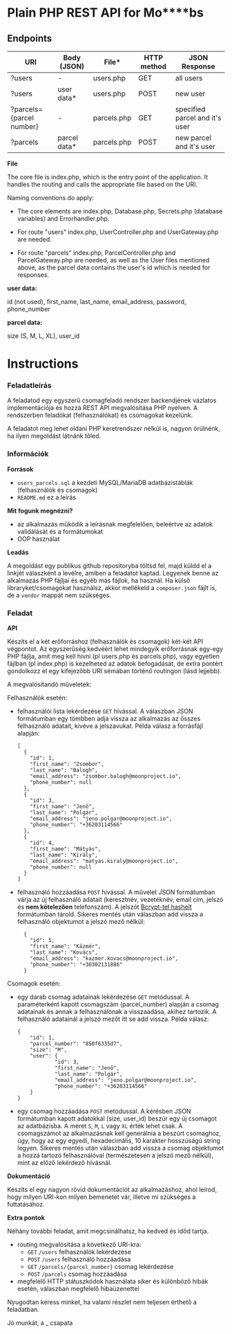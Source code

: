 # Plain PHP REST API for Mo****bs

## Endpoints

| URI                      | Body (JSON)	 | File*        | HTTP method | JSON Response                  |
|--------------------------|-----------------|-------------|-------------|--------------------------------|
| ?users                   |	    -		 | users.php   | GET         | all users                      |
| ?users                   |    user data*   | users.php   | POST        | new user                       |
| ?parcels={parcel number} |		-		 | parcels.php | GET         | specified parcel and it's user |
| ?parcels                 |   parcel data*	 | parcels.php | POST        | new parcel and it's user       |

**File**

The core file is index.php, which is the entry point of the application. It handles the routing and calls the appropriate file based on the URI.

Naming conventions do apply:
* The core elements are index.php, Database.php, Secrets.php (database variables) and Errorhandler.php.

* For route "users" index.php, UserController.php and UserGateway.php are needed.

* For route "parcels" index.php, ParcelController.php and ParcelGateway.php are needed, as well as the User files mentioned above, as the parcel data contains the user's id which is needed for responses.


**user data:**

id (not used), first_name, last_name, email_address, password, phone_number

**parcel data:**

size (S, M, L, XL), user_id



# Instructions
### Feladatleírás

A feladatod egy egyszerű csomagfeladó rendszer backendjének vázlatos implementációja és hozzá REST API megvalósítása PHP nyelven.
A rendszerben feladókat (felhasználókat) és csomagokat kezelünk.

A feladatot meg lehet oldani PHP keretrendszer nélkül is, nagyon örülnénk, ha ilyen megoldást látnánk tőled.

### Információk

**Források**

* `users_parcels.sql` a kezdeti MySQL/MariaDB adatbázistáblák (felhasználók és csomagok)
* `README.md` ez a leírás

**Mit fogunk megnézni?**

* az alkalmazás működik a leírásnak megfelelően, beleértve az adatok validálását és a formátumokat
* OOP használat

**Leadás**

A megoldást egy publikus github repositoryba töltsd fel, majd küldd el a linkjét válaszként a levélre, amiben a feladatot kaptad.
Legyenek benne az alkalmazás PHP fájljai és egyéb más fájlok, ha használ. Ha külső libraryket/csomagokat használsz, akkor mellékeld a `composer.json` fájlt is, de a `vendor` mappát nem szükséges.

### Feladat

**API**

Készíts el a két erőforráshoz (felhasználók és csomagok) két-két API végpontot. Az egyszerűség kedvéért lehet mindegyik erőforrásnak egy-egy PHP fájlja, amit meg kell hívni (pl users.php és parcels.php), vagy egyetlen fájlban (pl index.php) is kezelheted az adatok befogadását, de extra pontért gondolkozz el egy kifejezőbb URI sémában történő routingon (lásd lejjebb).

A megvalósítandó műveletek:

Felhasználók esetén:

* felhasználói lista lekérdezése `GET` hívással. A válaszban JSON formátumban egy tömbben adja vissza az alkalmazás az összes felhasználó adatait, kivéve a jelszavukat. 
Példa válasz a forrásfájl alapján:

	```
	[
	  {
	    "id": 1,
	    "first_name": "Zsombor",
	    "last_name": "Balogh",
	    "email_address": "zsombor.balogh@moonproject.io",
	    "phone_number": null
	  },
	  {
	    "id": 3,
	    "first_name": "Jenő",
	    "last_name": "Polgár",
	    "email_address": "jeno.polgar@moonproject.io",
	    "phone_number": "+36203114566"
	  },
	  {
	    "id": 4,
	    "first_name": "Mátyás",
	    "last_name": "Király",
	    "email_address": "matyas.kiraly@moonproject.io",
	    "phone_number": null
	  }
	]
	```

- felhasználó hozzáadása `POST` hívással. A művelet JSON formátumban várja az új felhasználó adatait (keresztnév, vezetéknév, email cím, jelszó és __nem kötelezően__ telefonszám). A jelszót [Bcrypt-tel hashelt](https://www.php.net/manual/en/function.password-hash.php) formátumban tárold. 
Sikeres mentés után válaszban add vissza a felhasználó objektumot a jelszó mező nélkül:

	```
	  {
	    "id": 5,
	    "first_name": "Kázmér",
	    "last_name": "Kovács",
	    "email_address": "kazmer.kovacs@moonproject.io",
	    "phone_number": "+36302131886"
	  }
	```

Csomagok esetén:

- egy darab csomag adatainak lekérdezése `GET` metódussal. A paraméterként kapott csomagszám (parcel_number) alapján a csomag adatainak és annak a felhasználónak a visszaadása, akihez tartozik. A felhasználó adatainál a jelszó mezőt itt se add vissza. Példa válasz:

	```
    {
        "id": 1,
        "parcel_number": "850f6335d7",
        "size": "M",
        "user": {
                "id": 3,
                "first_name": "Jenő",
                "last_name": "Polgár",
                "email_address": "jeno.polgar@moonproject.io",
                "phone_number": "+36203114566"
        }
    }
	```

- egy csomag hozzáadása `POST` metódussal. A kérésben JSON formátumban kapott adatokkal (size, user_id) beszúr egy új csomagot az adatbázisba. A méret `S`, `M`, `L` vagy `XL` érték lehet csak. A csomagszámot az alkalmazásnak kell generálnia a beszúrt csomaghoz, úgy, hogy az egy egyedi, hexadecimális, 10 karakter hosszúságú string legyen. Sikeres mentés után válaszban add vissza a csomag objektumot a hozzá tartozó felhasználóval (természetesen a jelszó mező nélkül), mint az előző lekérdező hívásnál.

**Dokumentáció**

Készíts el egy nagyon rövid dokumentációt az alkalmazáshoz, ahol leírod, hogy milyen URI-kon milyen bemenetet vár, illetve mi szükséges a futtatásához.

**Extra pontok**

Néhány további feladat, amit megcsinálhatsz, ha kedved és időd tartja.

* routing megvalósítása a következő URI-kra:
	* `GET` `/users` felhasználók lekérdezése
	* `POST` `/users` felhasználó hozzáadása
	* `GET` `/parcels/{parcel_number}` csomag lekérdezése
	* `POST` `/parcels` csomag hozzáadása
* megfelelő HTTP státuszkódok használata siker és különböző hibák esetén, válaszban megfelelő hibaüzenettel

Nyugodtan keress minket, ha valami részlet nem teljesen érthető a feladatban.

Jó munkát,
a _ csapata
